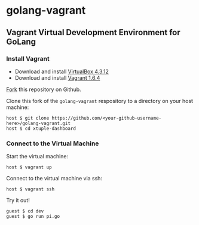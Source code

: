 # golang-vagrant

## Vagrant Virtual Development Environment for GoLang

###  Install Vagrant ###

* Download and install [VirtualBox 4.3.12](https://www.virtualbox.org/wiki/Downloads)
* Download and install [Vagrant 1.6.4](http://www.vagrantup.com/downloads.html)

[Fork](http://github.com/lynnaloo/golang-vagrant/fork) this repository on Github.

Clone this fork of the `golang-vagrant` respository to a directory on your host machine:

    host $ git clone https://github.com/<your-github-username-here>/golang-vagrant.git
    host $ cd xtuple-dashboard

### Connect to the Virtual Machine ###

Start the virtual machine:

    host $ vagrant up

Connect to the virtual machine via ssh:

    host $ vagrant ssh

Try it out!

    guest $ cd dev
    guest $ go run pi.go
